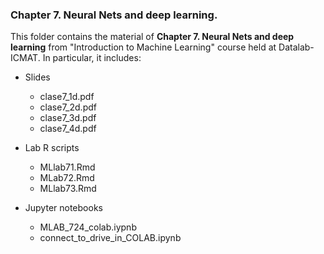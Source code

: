 ### Chapter 7. Neural Nets and deep learning.

This folder contains the material of __Chapter 7. Neural Nets and deep learning__ from "Introduction to Machine Learning" course held at Datalab-ICMAT. In particular, it includes:

* Slides
  - clase7_1d.pdf
  - clase7_2d.pdf
  - clase7_3d.pdf
  - clase7_4d.pdf

* Lab R scripts
  - MLlab71.Rmd
  - MLab72.Rmd
  - MLlab73.Rmd
  
* Jupyter notebooks
  - MLAB_724_colab.iypnb
  - connect_to_drive_in_COLAB.ipynb
